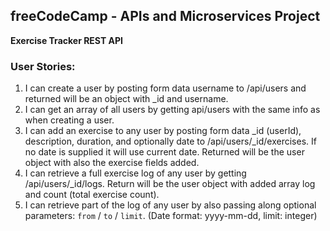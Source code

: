 **freeCodeCamp** - APIs and Microservices Project
------

**Exercise Tracker REST API**

### User Stories:

1. I can create a user by posting form data username to /api/users and returned will be an object with _id and username.
2. I can get an array of all users by getting api/users with the same info as when creating a user.
3. I can add an exercise to any user by posting form data _id (userId), description, duration, and optionally date to /api/users/_id/exercises. If no date is supplied it will use current date. Returned will be the user object with also the exercise fields added.
4. I can retrieve a full exercise log of any user by getting /api/users/_id/logs. Return will be the user object with added array log and count (total exercise count).
5. I can retrieve part of the log of any user by also passing along optional parameters: `from` / `to` / `limit`. (Date format: yyyy-mm-dd, limit: integer)
